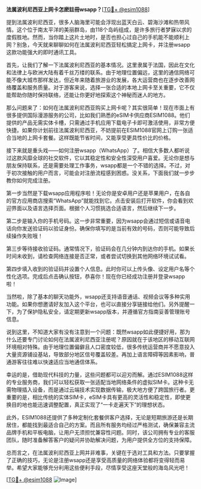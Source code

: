 **法属波利尼西亚上网卡怎麽註冊wsapp？**[[TG💪+ @esim1088](https://t.me/s/esim1088)]

提到法属波利尼西亚，很多人脑海里可能会浮现出蓝天白云、碧海沙滩和热带风情。这个位于南太平洋的美丽群岛，由118个岛屿组成，是许多旅行者梦寐以求的度假胜地。然而，当你踏上这片土地时，是否也担心过自己的手机能不能顺利上网？别急，今天就来聊聊如何在法属波利尼西亚轻松搞定上网卡，并注册wsapp这款功能强大的即时通讯工具。

首先，让我们了解一下法属波利尼西亚的基本情况。这里隶属于法国，因此在文化和法律上与欧洲大陆有着千丝万缕的联系。由于地理位置偏远，这里的通信网络可能不像大城市那样发达，但近年来随着旅游业的发展，各大运营商也在逐步改善网络覆盖和服务质量。对于游客来说，选择一张合适的本地上网卡至关重要，它不仅能帮助你随时保持联络，还能让你更好地探索这个神秘而迷人的地方。

那么问题来了：如何在法属波利尼西亚购买上网卡呢？其实很简单！现在市面上有很多提供国际漫游服务的公司，比如我们熟悉的eSIM卡供应商ESIM1088。他们提供的产品无需实体卡槽，只需通过手机应用下载电子卡即可激活使用，非常方便快捷。如果你计划前往法属波利尼西亚，不妨提前在ESIM1088官网上订购一张适合当地的上网卡套餐。这样既能节省时间，又能享受更具性价比的价格。

接下来就是重头戏——如何注册wsapp（WhatsApp）了。相信大多数人都听说过这款风靡全球的社交软件，它以其稳定性和安全性深受用户喜爱。无论你是想与朋友保持联系，还是需要处理工作事务，wsapp都是一个不错的选择。不过，对于初次接触的用户而言，可能会对注册流程感到困惑。没关系，下面我们就一步步教你如何完成注册。

第一步当然是下载wsapp应用程序啦！无论你是安卓用户还是苹果用户，在各自的官方应用商店搜索“WhatsApp”就能找到它。点击安装后打开软件，你会看到欢迎界面以及语言选择页面。根据个人习惯挑选合适语言，然后继续下一步。

第二步是输入你的手机号码。这一步非常重要，因为wsapp会通过短信或语音电话向你发送验证码以验证身份。确保你填写的是当前有效的号码，否则可能导致后续操作失败哦！

第三步等待接收验证码。通常情况下，验证码会在几分钟内到达你的手机。如果长时间未收到，请检查网络连接是否正常，或者尝试切换到其他网络环境试试看。

第四步填入收到的验证码并设置个人信息。此时你可以上传头像、设定用户名等个性化选项。完成后点击确认按钮，恭喜你！现在你已经成功注册并登录wsapp啦！

当然啦，除了基本的聊天功能外，wsapp还支持语音通话、视频会议等多种实用功能。如果你想邀请好友加入这个平台，也可以直接分享链接给他们。另外提醒一下，为了保护隐私安全，请定期更新wsapp版本，并遵循官方指南妥善管理账号信息。

说到这里，不知道大家有没有注意到一个问题：既然wsapp如此便捷好用，那为什么还要专门讨论如何在法属波利尼西亚注册呢？原因就在于该地区的移动互联网环境相对特殊。由于地理位置偏僻且人口密度较低，很多传统运营商并不愿意投入大量资源铺设基站，导致部分地区信号覆盖较差。再加上语言障碍等因素影响，普通游客往往难以快速适应当地通信体系。

幸运的是，借助现代科技的力量，这些问题都可以迎刃而解。通过ESIM1088这样的专业服务商，我们可以轻松获取一张适配当地网络条件的虚拟SIM卡。这种卡无需物理插入设备，而是通过云端技术实现数据传输，极大地方便了跨国旅行者。更重要的是，相比传统的实体SIM卡，eSIM卡具有更高的灵活性和稳定性，即使更换目的地也能迅速调整配置，真正实现了“一卡走遍天下”的理想状态。

此外，ESIM1088还提供了多种定制化套餐供客户选择，无论是短期旅游还是长期居住，都能找到最适合自己的方案。而且所有服务均经过严格测试，确保兼容主流品牌手机和平板电脑，让用户无须担忧兼容性问题。同时，该公司拥有专业的客服团队，随时准备解答客户的疑问并协助解决问题，为用户提供全方位的支持保障。

总而言之，在法属波利尼西亚上网并非难事，关键在于选对工具和方法。只要掌握了正确的技巧，无论是注册wsapp还是享受高质量的网络体验都将变得轻而易举。希望大家能够充分利用这些便利手段，尽情享受这座天堂般的海岛风光吧！

[[TG💪+ @esim1088](https://t.me/s/esim1088) ![Image](https://i.postimg.cc/4NQfJmqS/Snipaste-2025-05-13-00-14-12.png)]